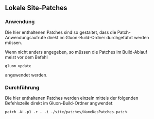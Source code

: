 ## Lokale Site-Patches

### Anwendung
Die hier enthaltenen Patches sind so gestaltet, dass die Patch-Anwendungsaufrufe direkt im Gluon-Build-Ordner durchgeführt werden müssen.

Wenn nicht anders angegeben, so müssen die Patches im Build-Ablauf meist vor dem Befehl

    gluon update
angewendet werden.


### Durchführung 
Die hier enthaltenen Patches werden einzeln mittels der folgenden Befehlszeile direkt im Gluon-Build-Ordner angwendet:

    patch -N -p1 -r - -i ./site/patches/NameDesPatches.patch

